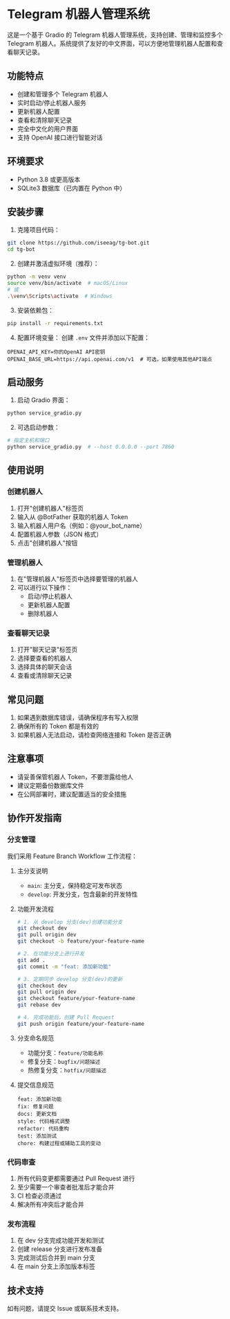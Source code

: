 # Telegram 机器人管理系统

这是一个基于 Gradio 的 Telegram 机器人管理系统，支持创建、管理和监控多个 Telegram 机器人。系统提供了友好的中文界面，可以方便地管理机器人配置和查看聊天记录。

## 功能特点

- 创建和管理多个 Telegram 机器人
- 实时启动/停止机器人服务
- 更新机器人配置
- 查看和清除聊天记录
- 完全中文化的用户界面
- 支持 OpenAI 接口进行智能对话

## 环境要求

- Python 3.8 或更高版本
- SQLite3 数据库（已内置在 Python 中）

## 安装步骤

1. 克隆项目代码：
```bash
git clone https://github.com/iseeag/tg-bot.git
cd tg-bot
```

2. 创建并激活虚拟环境（推荐）：
```bash
python -m venv venv
source venv/bin/activate  # macOS/Linux
# 或
.\venv\Scripts\activate  # Windows
```

3. 安装依赖包：
```bash
pip install -r requirements.txt
```

4. 配置环境变量：
创建 `.env` 文件并添加以下配置：
```
OPENAI_API_KEY=你的OpenAI API密钥
OPENAI_BASE_URL=https://api.openai.com/v1  # 可选，如果使用其他API端点
```

## 启动服务

1. 启动 Gradio 界面：
```bash
python service_gradio.py
```

2. 可选启动参数：
```bash
# 指定主机和端口
python service_gradio.py  # --host 0.0.0.0 --port 7860
```

## 使用说明

### 创建机器人

1. 打开"创建机器人"标签页
2. 输入从 @BotFather 获取的机器人 Token
3. 输入机器人用户名（例如：@your_bot_name）
4. 配置机器人参数（JSON 格式）
5. 点击"创建机器人"按钮

### 管理机器人

1. 在"管理机器人"标签页中选择要管理的机器人
2. 可以进行以下操作：
   - 启动/停止机器人
   - 更新机器人配置
   - 删除机器人

### 查看聊天记录

1. 打开"聊天记录"标签页
2. 选择要查看的机器人
3. 选择具体的聊天会话
4. 查看或清除聊天记录

## 常见问题

1. 如果遇到数据库错误，请确保程序有写入权限
2. 确保所有的 Token 都是有效的
3. 如果机器人无法启动，请检查网络连接和 Token 是否正确

## 注意事项

- 请妥善保管机器人 Token，不要泄露给他人
- 建议定期备份数据库文件
- 在公网部署时，建议配置适当的安全措施

## 协作开发指南

### 分支管理

我们采用 Feature Branch Workflow 工作流程：

1. 主分支说明
   - `main`: 主分支，保持稳定可发布状态
   - `develop`: 开发分支，包含最新的开发特性

2. 功能开发流程
   ```bash
   # 1. 从 develop 分支(dev)创建功能分支
   git checkout dev
   git pull origin dev
   git checkout -b feature/your-feature-name

   # 2. 在功能分支上进行开发
   git add .
   git commit -m "feat: 添加新功能"

   # 3. 定期同步 develop 分支(dev)的更新
   git checkout dev
   git pull origin dev
   git checkout feature/your-feature-name
   git rebase dev

   # 4. 完成功能后，创建 Pull Request
   git push origin feature/your-feature-name
   ```

3. 分支命名规范
   - 功能分支：`feature/功能名称`
   - 修复分支：`bugfix/问题描述`
   - 热修复分支：`hotfix/问题描述`

4. 提交信息规范
   ```
   feat: 添加新功能
   fix: 修复问题
   docs: 更新文档
   style: 代码格式调整
   refactor: 代码重构
   test: 添加测试
   chore: 构建过程或辅助工具的变动
   ```

### 代码审查

1. 所有代码变更都需要通过 Pull Request 进行
2. 至少需要一个审查者批准后才能合并
3. CI 检查必须通过
4. 解决所有冲突后才能合并

### 发布流程

1. 在 dev 分支完成功能开发和测试
2. 创建 release 分支进行发布准备
3. 完成测试后合并到 main 分支
4. 在 main 分支上添加版本标签

## 技术支持

如有问题，请提交 Issue 或联系技术支持。
